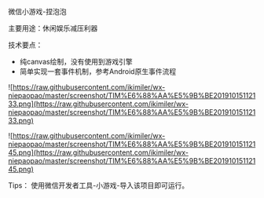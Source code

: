 微信小游戏-捏泡泡

主要用途：休闲娱乐减压利器

技术要点：

* 纯canvas绘制，没有使用到游戏引擎
* 简单实现一套事件机制，参考Android原生事件流程

![https://raw.githubusercontent.com/ikimiler/wx-niepaopao/master/screenshot/TIM%E6%88%AA%E5%9B%BE20191015112133.png](https://raw.githubusercontent.com/ikimiler/wx-niepaopao/master/screenshot/TIM%E6%88%AA%E5%9B%BE20191015112133.png)

![https://raw.githubusercontent.com/ikimiler/wx-niepaopao/master/screenshot/TIM%E6%88%AA%E5%9B%BE20191015112145.png](https://raw.githubusercontent.com/ikimiler/wx-niepaopao/master/screenshot/TIM%E6%88%AA%E5%9B%BE20191015112145.png)

Tips：
使用微信开发者工具-小游戏-导入该项目即可运行。